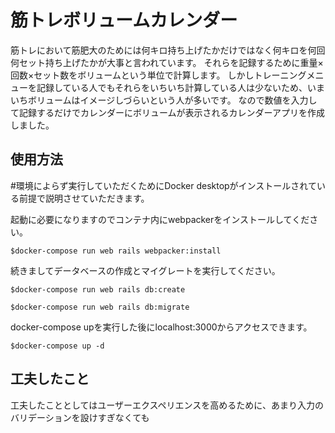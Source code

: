 # 筋トレボリュームカレンダー

筋トレにおいて筋肥大のためには何キロ持ち上げたかだけではなく何キロを何回何セット持ち上げたかが大事と言われています。
それらを記録するために重量×回数×セット数をボリュームという単位で計算します。
しかしトレーニングメニューを記録している人でもそれらをいちいち計算している人は少ないため、いまいちボリュームはイメージしづらいという人が多いです。
なので数値を入力して記録するだけでカレンダーにボリュームが表示されるカレンダーアプリを作成しました。

## 使用方法

 \#環境によらず実行していただくためにDocker desktopがインストールされている前提で説明させていただきます。
 
起動に必要になりますのでコンテナ内にwebpackerをインストールしてください。
 ```terminal
$docker-compose run web rails webpacker:install
```

続きましてデータベースの作成とマイグレートを実行してください。

 ```terminal
$docker-compose run web rails db:create
```

 ```terminal
$docker-compose run web rails db:migrate
```

docker-compose upを実行した後にlocalhost:3000からアクセスできます。

 ```terminal
$docker-compose up -d
```

## 工夫したこと
工夫したこととしてはユーザーエクスペリエンスを高めるために、あまり入力のバリデーションを設けすぎなくても


